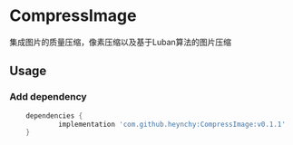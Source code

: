 # CompressImage
集成图片的质量压缩，像素压缩以及基于Luban算法的图片压缩
## Usage
###  Add dependency

```groovy
	dependencies {
	        implementation 'com.github.heynchy:CompressImage:v0.1.1'
	}
```
